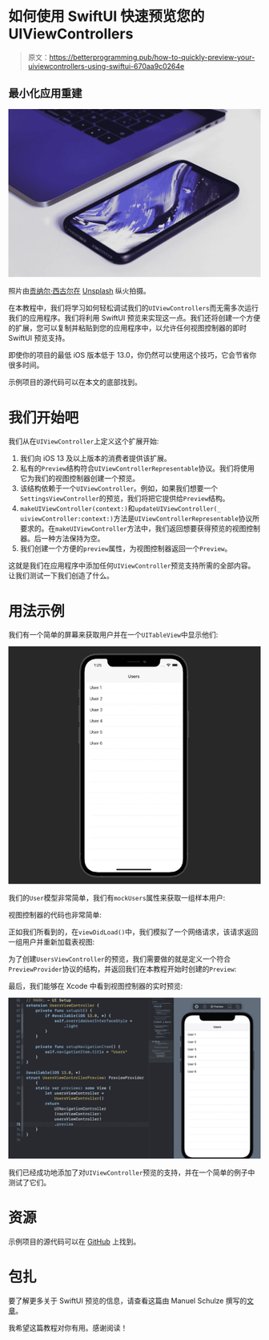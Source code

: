# 如何使用 SwiftUI 快速预览您的 UIViewControllers

> 原文：<https://betterprogramming.pub/how-to-quickly-preview-your-uiviewcontrollers-using-swiftui-670aa9c0264e>

## 最小化应用重建

![](img/8fa62c15ce12a92a474e611f3399dc60.png)

照片由[贡纳尔·西古尔在](https://unsplash.com/@sigurdarson?utm_source=medium&utm_medium=referral) [Unsplash](https://unsplash.com?utm_source=medium&utm_medium=referral) 纵火拍摄。

在本教程中，我们将学习如何轻松调试我们的`UIViewControllers`而无需多次运行我们的应用程序。我们将利用 SwiftUI 预览来实现这一点。我们还将创建一个方便的扩展，您可以复制并粘贴到您的应用程序中，以允许任何视图控制器的即时 SwiftUI 预览支持。

即使你的项目的最低 iOS 版本低于 13.0，你仍然可以使用这个技巧，它会节省你很多时间。

示例项目的源代码可以在本文的底部找到。

# 我们开始吧

我们从在`UIViewController`上定义这个扩展开始:

1.  我们向 iOS 13 及以上版本的消费者提供该扩展。
2.  私有的`Preview`结构符合`UIViewControllerRepresentable`协议。我们将使用它为我们的视图控制器创建一个预览。
3.  该结构依赖于一个`UIViewController`。例如，如果我们想要一个`SettingsViewController`的预览，我们将把它提供给`Preview`结构。
4.  `makeUIViewController(context:)`和`updateUIViewController(_ uiviewController:context:)`方法是`UIViewControllerRepresentable`协议所要求的。在`makeUIViewController`方法中，我们返回想要获得预览的视图控制器。后一种方法保持为空。
5.  我们创建一个方便的`preview`属性，为视图控制器返回一个`Preview`。

这就是我们在应用程序中添加任何`UIViewController`预览支持所需的全部内容。让我们测试一下我们创造了什么。

# 用法示例

我们有一个简单的屏幕来获取用户并在一个`UITableView`中显示他们:

![](img/551c1d0d618f68d100e9fcc2294af0c4.png)

我们的`User`模型非常简单，我们有`mockUsers`属性来获取一组样本用户:

视图控制器的代码也非常简单:

正如我们所看到的，在`viewDidLoad()`中，我们模拟了一个网络请求，该请求返回一组用户并重新加载表视图:

为了创建`UsersViewController`的预览，我们需要做的就是定义一个符合`PreviewProvider`协议的结构，并返回我们在本教程开始时创建的`Preview`:

最后，我们能够在 Xcode 中看到视图控制器的实时预览:

![](img/3ceccb16ef65752d058cb0b5d14149b1.png)

我们已经成功地添加了对`UIViewController`预览的支持，并在一个简单的例子中测试了它们。

# 资源

示例项目的源代码可以在 [GitHub](https://github.com/zafarivaev/viewcontroller-swiftui-previews) 上找到。

# 包扎

要了解更多关于 SwiftUI 预览的信息，请查看这篇由 Manuel Schulze 撰写的[文章](/a-deep-dive-into-swiftui-previews-66d53469ee43)。

我希望这篇教程对你有用。感谢阅读！
